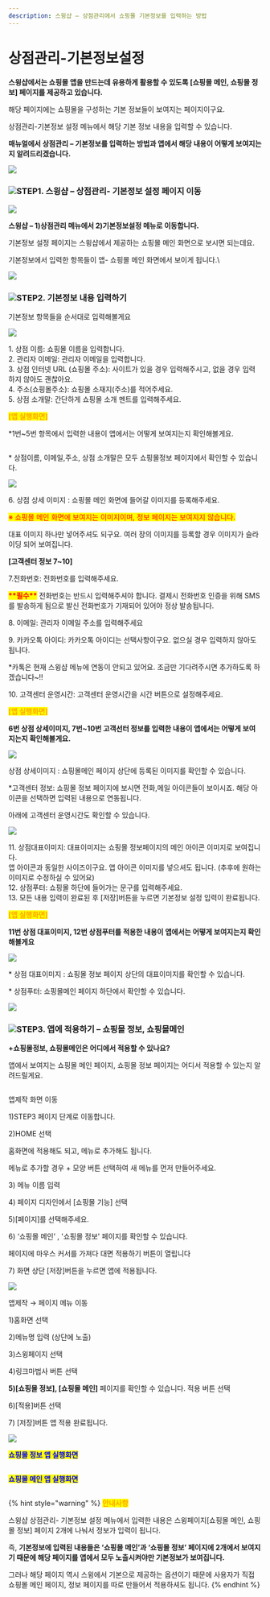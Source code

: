 ```yaml
---
description: 스윙샵 – 상점관리에서 쇼핑몰 기본정보를 입력하는 방법
---
```


# 상점관리-기본정보설정

**스윙샵에서는 쇼핑몰 앱을 만드는데 유용하게 활용할 수 있도록  \[쇼핑몰 메인, 쇼핑몰 정보] 페이지를 제공하고 있습니다.**

해당 페이지에는 쇼핑몰을 구성하는 기본 정보들이 보여지는 페이지이구요.

상점관리-기본정보 설정 메뉴에서 해당 기본 정보 내용을 입력할 수 있습니다.

**매뉴얼에서 상점관리 – 기본정보를 입력하는 방법과 앱에서 해당 내용이 어떻게 보여지는지 알려드리겠습니다.**

![](<../../.gitbook/assets/구분선 (1) (1).PNG>)

### ![](https://wp.swing2app.co.kr/wp-content/uploads/2020/04/%EB%8B%A8%EB%9D%BD1-1.png)**STEP1. 스윙샵 – 상점관리- 기본정보 설정 페이지 이동**

![](https://wp.swing2app.co.kr/wp-content/uploads/2018/11/%EC%83%81%EC%A0%90%EA%B4%80%EB%A6%AC.png)

**스윙샵 – 1)상점관리 메뉴에서 2)기본정보설정 메뉴로 이동합니다.**

기본정보 설정 페이지는 스윙샵에서 제공하는 쇼핑몰 메인 화면으로 보시면 되는데요.

기본정보에서 입력한 항목들이 앱- 쇼핑몰 메인 화면에서 보이게 됩니다.\


![](<../../.gitbook/assets/구분선 (1) (1).PNG>)

### ![](https://wp.swing2app.co.kr/wp-content/uploads/2020/04/%EB%8B%A8%EB%9D%BD1-1.png)**STEP2.  기본정보 내용 입력하기**

기본정보 항목들을 순서대로 입력해볼게요

![](https://wp.swing2app.co.kr/wp-content/uploads/2021/02/%EA%B8%B0%EB%B3%B8%EC%A0%95%EB%B3%B41.png)

1\. 상점 이름: 쇼핑몰 이름을 입력합니다.\
2\. 관리자 이메일: 관리자 이메일을 입력합니다.\
3\. 상점 인터넷 URL (쇼핑몰 주소): 사이트가 있을 경우 입력해주시고, 없을 경우 입력하지 않아도 괜찮아요.\
4\. 주소(쇼핑몰주소):  쇼핑몰 소재지(주소)를 적어주세요.\
5\. 상점 소개말: 간단하게 쇼핑몰 소개 멘트를 입력해주세요.



<mark style="color:blue;"><mark style="color:orange;">**\[앱 실행화면]**<mark style="color:orange;"></mark>

\*1번\~5번 항목에서 입력한 내용이 앱에서는 어떻게 보여지는지 확인해볼게요.

<div align="left">

<img src="../../.gitbook/assets/스윙샵-기본정보_앱실행화면1-540x1024.png" alt="">

</div>

\* 상점이름, 이메일,주소, 상점 소개말은 모두 쇼핑몰정보 페이지에서 확인할 수 있습니다.&#x20;

![](https://wp.swing2app.co.kr/wp-content/uploads/2021/02/%EA%B8%B0%EB%B3%B8%EC%A0%95%EB%B3%B42.png)

6\. 상점 상세 이미지 : 쇼핑몰 메인 화면에 들어갈 이미지를 등록해주세요.

<mark style="color:red;">※ 쇼핑몰 메인 화면에 보여지는 이미지이며, 정보 페이지는 보여지지 않습니다.</mark>&#x20;

대표 이미지 하나만 넣어주셔도 되구요. 여러 장의 이미지를 등록할 경우 이미지가 슬라이딩 되어 보여집니다.&#x20;

**\[고객센터 정보 7\~10]**

7.전화번호: 전화번호를 입력해주세요.

<mark style="color:red;">**\*\*필수\*\***</mark> 전화번호는 반드시 입력해주셔야 합니다. 결제시 전화번호 인증을 위해 SMS를 발송하게 됨으로 발신 전화번호가 기재되어 있어야 정상 발송됩니다.

8\. 이메일: 관리자 이메일 주소를 입력해주세요

9\. 카카오톡 아이디: 카카오톡 아이디는 선택사항이구요. 없으실 경우 입력하지 않아도 됩니다.

\*카톡은 현재 스윙샵 메뉴에 연동이 안되고 있어요. 조금만 기다려주시면 추가하도록 하겠습니다\~!!

10\. 고객센터 운영시간: 고객센터 운영시간을 시간 버튼으로 설정해주세요.



<mark style="color:orange;">**\[앱 실행화면]**</mark>

**6번 상점 상세이미지, 7번\~10번 고객선터 정보를 입력한 내용이 앱에서는 어떻게 보여지는지 확인해볼게요.**

![](https://wp.swing2app.co.kr/wp-content/uploads/2018/11/%EC%8A%A4%EC%9C%99%EC%83%B5-%EA%B8%B0%EB%B3%B8%EC%A0%95%EB%B3%B4\_%EC%95%B1%EC%8B%A4%ED%96%89%ED%99%94%EB%A9%B42.png)

상점 상세이미지 : 쇼핑몰메인 페이지 상단에 등록된 이미지를 확인할 수 있습니다.&#x20;

\*고객센터 정보: 쇼핑몰 정보 페이지에 보시면 전화,메일 아이콘들이 보이시죠. 해당 아이콘을 선택하면 입력된 내용으로 연동됩니다.

아래에 고객센터 운영시간도 확인할 수 있습니다.



![](https://wp.swing2app.co.kr/wp-content/uploads/2021/02/%EA%B8%B0%EB%B3%B8%EC%A0%95%EB%B3%B43.png)

11\. 상점대표이미지: 대표이미지는 쇼핑몰 정보페이지의 메인 아이콘 이미지로 보여집니다.\
앱 아이콘과 동일한 사이즈이구요. 앱 아이콘 이미지를 넣으셔도 됩니다. (추후에 원하는 이미지로 수정하실 수 있어요)\
12\. 상점푸터: 쇼핑몰 하단에 들어가는 문구를 입력해주세요.\
13\. 모든 내용 입력이 완료된 후 \[저장]버튼을 누르면 기본정보 설정 입력이 완료됩니다.



<mark style="color:orange;">**\[앱 실행화면]**</mark>

**11번 상점 대표이미지, 12번 상점푸터를 적용한 내용이 앱에서는 어떻게 보여지는지 확인해볼게요**

![](https://wp.swing2app.co.kr/wp-content/uploads/2018/11/%EC%8A%A4%EC%9C%99%EC%83%B5-%EA%B8%B0%EB%B3%B8%EC%A0%95%EB%B3%B4\_%EC%95%B1%EC%8B%A4%ED%96%89%ED%99%94%EB%A9%B43.png)

\* 상점 대표이미지 : 쇼핑몰 정보 페이지 상단의 대표이미지를 확인할 수 있습니다.

\* 상점푸터: 쇼핑몰메인 페이지 하단에서 확인할 수 있습니다.

![](<../../.gitbook/assets/구분선 (1) (1).PNG>)

### ![](https://wp.swing2app.co.kr/wp-content/uploads/2020/04/%EB%8B%A8%EB%9D%BD1-1.png)STEP3. 앱에 적용하기 – 쇼핑몰 정보, 쇼핑몰메인

**+쇼핑몰정보, 쇼핑몰메인은 어디에서 적용할 수 있나요?**

앱에서 보여지는 쇼핑몰 메인 페이지, 쇼핑몰 정보 페이지는 어디서 적용할 수  있는지 알려드릴게요.

<figure><img src="../../.gitbook/assets/쇼핑몰정보.png" alt=""><figcaption></figcaption></figure>

앱제작 화면 이동

1\)STEP3 페이지 단계로 이동합니다.

2\)HOME 선택

홈화면에 적용해도 되고, 메뉴로 추가해도 됩니다.

메뉴로 추가할 경우 + 모양 버튼 선택하여 새 메뉴를 먼저 만들어주세요.&#x20;

3\) 메뉴 이름 입력

4\) 페이지 디자인에서 \[쇼핑몰 기능] 선택

5\)\[페이지]를 선택해주세요.&#x20;

6\) ‘쇼핑몰 메인’ , '쇼핑몰 정보' 페이지를 확인할 수 있습니다.&#x20;

페이지에 마우스 커서를 가져다 대면 적용하기 버튼이 열립니다

7\) 화면 상단 \[저장]버튼을 누르면 앱에 적용됩니다.



![](https://wp.swing2app.co.kr/wp-content/uploads/2018/11/%EC%87%BC%ED%95%91%EB%AA%B0%EC%A0%95%EB%B3%B4%EB%A9%94%EC%9D%B8.png)

앱제작 → 페이지 메뉴 이동

1\)홈화면 선택

2\)메뉴명 입력 (상단에 노출)

3\)스윙페이지 선택

4\)링크마법사 버튼 선택

**5)\[쇼핑몰 정보], \[쇼핑몰 메인]** 페이지를 확인할 수 있습니다. 적용 버튼 선택

6\)\[적용]버튼 선택

7\) \[저장]버튼 앱 적용 완료됩니다.&#x20;

![](https://wp.swing2app.co.kr/wp-content/uploads/2018/09/%EC%BA%A1%EC%B2%98-3.png)

<mark style="color:blue;">**쇼핑몰 정보 앱 실행화면**</mark>

<div align="left">

<img src="https://wp.swing2app.co.kr/wp-content/uploads/2021/02/%EC%83%81%EC%A0%90%EC%A0%95%EB%B3%B42.png" alt="">

</div>



<mark style="color:blue;">**쇼핑몰 메인 앱 실행화면**</mark>

<div align="left">

<img src="https://wp.swing2app.co.kr/wp-content/uploads/2018/11/%EC%87%BC%ED%95%91%EB%AA%B0%EB%A9%94%EC%9D%B8.png" alt="">

</div>

{% hint style="warning" %}
<mark style="color:orange;">**안내사항**</mark>

스윙샵 상점관리- 기본정보 설정 메뉴에서 입력한 내용은  스윙페이지\[쇼핑몰 메인, 쇼핑몰 정보] 페이지 2개에 나눠서 정보가 입력이 됩니다.&#x20;

즉, **기본정보에 입력된 내용들은 ‘쇼핑몰 메인’과 ‘쇼핑몰 정보’ 페이지에 2개에서 보여지기 때문에 해당 페이지를 앱에서 모두 노출시켜야만 기본정보가 보여집니다.**

그러나 해당 페이지 역시 스윙에서 기본으로 제공하는 옵션이기 때문에 사용자가 직접 쇼핑몰 메인 페이지, 정보 페이지를 따로 만들어서 적용하셔도 됩니다.
{% endhint %}

